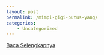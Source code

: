 ```yaml
---
layout: post
permalink: /mimpi-gigi-putus-yang/
categories:
    - Uncategorized
---
```


[Baca Selengkapnya](/07)